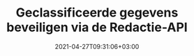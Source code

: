 ---
############################# Static ############################
layout: "product"
date: 2021-04-27T09:31:06+03:00
draft: false

product: "Redaction"
product_tag: "redaction"
platform: ".NET"
platform_tag: "net"

############################# Head ############################
head_title: "C# .NET Redactie-API | Privétekst verbergen in PDF Word Excel afbeeldingen"
head_description: "API voor het redigeren van documenten voor .NET. Redigeer, verberg of verwijder gevoelige inhoud uit PDF, Microsoft Word, Excel, presentaties en rasterafbeeldingen."

############################# Header ############################
title: "Geclassificeerde gegevens beveiligen via de Redactie-API"
description: "Redigeer, verberg of verwijder gevoelige inhoud en metagegevens uit documenten, werkbladen, presentaties, PDF en rasterafbeeldingsbestanden met behulp van de .NET API."
button:
    enable: true

############################# SubMenu ############################
submenu:
    enable: true
    
    left:
        img_alt: "GroupDocs.Redaction for .NET"
        image: "https://www.groupdocs.cloud/templates/groupdocs/images/product-logos/groupdocs-redaction-net.png"
        product: "GroupDocs.Redaction"
        platform: ".NET"

    middle:
        button:
            # button loop
            - link: "#overview"
              text: "Overzicht"

            # button loop
            - link: "#features"
              text: "Kenmerken"

            # button loop
            - link: "#support"
              text: "Ondersteuning"

            # button loop
            - link: "https://products.groupdocs.app/redaction"
              text: "Live demo"

            # button loop
            - link: "https://purchase.groupdocs.com/pricing/redaction/net"
              text: "Prijsstelling"

    right:
        link_download: "https://downloads.groupdocs.com/redaction"
        link_learn: "https://docs.groupdocs.com/redaction/net/"
        link_buy: "https://purchase.groupdocs.com"

############################# Overview ############################
overview:
    enable: true
    content: |
      GroupDocs.Redaction for .NET is een API-bibliotheek waarmee je gevoelige en geheime gegevens kunt wissen uit verschillende bestandsindelingen, zoals Microsoft Word, Excel, PowerPoint en PDF. De interface van onze redactie-API ondersteunt verschillende soorten redactie, zoals tekstredactie, redactie van metagegevens, redactie van annotaties en redactie van documenten in tabelvorm. Met de GroupDocs.Redaction for .NET API kunt u ook bestanden redigeren die met een wachtwoord zijn beveiligd. Je mag het document in de oorspronkelijke indeling opslaan en een opgeschoond PDF document maken met rasterafbeeldingen van originele pagina's.
    tabs:
      enable: true
      
      ## TAB ONE ##
      tab_one:
        description: |
          Hieronder volgt een overzicht van GroupDocs.Redaction voor .NET:
      
        right:
          enable: true
          icon: "fab fa-html5"
          title: "Overzicht"
          content: |
            * Tekst redigeren
            * Metagegevens redigeren
            * Annotatie redigeren
            * Document in tabelvorm redigeren
            * Beveiligde bestanden redigeren
            * Aanpassing
      
      ## TAB TWO ##
      tab_two:
        description: |
          GroupDocs.Redaction for .NET ondersteunt de volgende [bestandsindelingen voor documenten](https://docs.groupdocs.com/redaction//supported-document-formats/net):

        right:
          enable: true
          table:
            # table loop
            - title: "Tekst, metagegevens en opmerkingen redigeren"
              content: |
                * **Word**: DOC, DOCX, DOT, ODT, DOTX, DOCM, DOTM, RTF
                * **Excel**: XLS, XLSX, XLT, XLTX, XLSM, XLTM, CSV
                * **PowerPoint**: PPT, PPTX, PPS, PPSX, POTX, PPTM, PPSM, POTM
                * **Vaste indeling**: PDF
                * **Rasterafbeeldingen**: JPG, BMP, PNG, GIF, TIFF

      ## TAB THREE ##
      tab_three:
        description: |
          GroupDocs.Redaction for .NET ondersteunt de volgende besturingssystemen, frameworks en pakketbeheerders:
        
        left:
          enable: true
          table:
            # table loop
            - icon: "fab fa-windows"
              title: "Besturingssystemen"
              content: |
                * Windows Desktop
                * Windows Server
                * Windows Azure
                * Linux

            # table loop
            - icon: "fas fa-code"
              title: "Ondersteunde frameworks"
              content: |
                * .NET Framework 2.0 of hoger
                * .NET Standard 2.0
                * .NET Core 2.0

        right:
          enable: true
          table:
            # table loop
            - icon: "snelle faxbox"
              title: "Pakketbeheerder"
              content: |
                * NuGet

            # table loop
            - icon: "snelle fa-tools"
              title: "Ontwikkelomgevingen"
              content: |
                * Microsoft Visual Studio
                * Xamarin.Android
                * Xamarin.IOS
                * Xamarin.Mac
                * MonoDevelop

############################# Features ############################
features:
    enable: true
    title: "GroupDocs.Redaction voor .NET functies"

    feature:
      # feature loop
      - icon: "fas fa-copy"
        content: "Voer een hoofdlettergevoelige zoekopdracht uit voor de exacte redactie van woordgroepen"

      # feature loop
      - icon: "fas fa-eye"
        content: "Gebruik een kleurvak om geredigeerde tekst te verbergen in plaats van een tekenreeks te vervangen"

      # feature loop
      - icon: "fas fa-bolt"
        content: "Lokaliseer en redigeer elke tekst met behulp van de zoekfunctie voor reguliere expressies"
      
      # feature loop
      - icon: "fas fa-file-powerpoint"
        content: "Alle of een combinatie van de gerubriceerde metagegevens van het document filteren"

      # feature loop
      - icon: "fas fa-code"
        content: "Snel volledige metadata-informatie van een specifiek document wissen"

      # feature loop
      - icon: "fas fa-cloud"
        content: "Stel het bereik van de redactie in op een specifiek werkblad en/of kolom in Excel"

      # feature loop
      - icon: "fas fa-remove-format"
        content: "Alle of specifieke opmerkingen en andere annotaties uit het document verwijderen"

      # feature loop
      - icon: "fas fa-comment-slash"
        content: "Zoek en verwijder gevoelige gegevens uit de annotatietekst"

      # feature loop
      - icon: "fas fa-location-arrow"
        content: "Mogelijkheid om met je eigen formaten en redacties te werken"

      # feature loop
      - icon: "fas fa-border-all"
        content: "Ondersteuning voor rasterafbeeldingsformaten en redacties van afbeeldingsgebieden"

      # feature loop
      - icon: "fas fa-wrench"
        content: "Specificeer een set redactieregels (beleid) in een XML-bestand"

      # feature loop
      - icon: "fas fa-columns"
        content: "Geef het paginabereik en het conformiteitsniveau van PDF op tijdens de conversie naar PDF"

      # feature loop
      - icon: "fas fa-file-word"
        content: "EXIF metagegevens uit afbeeldingsbestanden bewerken of verwijderen"

      # feature loop
      - icon: "fas fa-envelope"
        content: "Ingebedde afbeeldingen in de PDF, Word en presentatiedocumenten redigeren"

      # feature loop
      - icon: "fas fa-print"
        content: "Een redactiebeleid opslaan als een XML-bestand"

    more_feature:
      # more_feature_loop
      - title: "Redigeer uw geheime gegevens met gemak en controle"
        content: |
          De GroupDocs.Redaction for .NET API geeft je volledige controle over hoe je je belangrijke geheime informatie wilt verbergen of wissen in een ondersteund document. Het gebruik van onze Redactie-API is vrij eenvoudig en ongecompliceerd.  

          In het volgende voorbeeld laden we een ondersteund document, redigeren we elke tekst, waarbij we „2 cijfers, spatie of niets, 2 cijfers, opnieuw spatie en 6 cijfers” (zoals 12 34 567890) vergelijken met een blauw kleurvak met C#. Zodra dat is gebeurd, slaat het het document op in de oorspronkelijke indeling door het te hernoemen met een toegevoegd achtervoegsel „Redacted”:

          ```cs
          // Maak een instantie van de Redactor-klasse
          using (Redactor redactor = new Redactor("sample.docx"))
          {
            // Redactie toepassen
            redactor.Apply(new RegexRedaction("\\d{2}\\s*\\d{2}[^\\d]*\\d{6}", new ReplacementOptions(System.Drawing.Color.Blue)));
            redactor.Save();
          }
          ```

############################# Support ############################
support:
    enable: true

############################# Solutions ############################
solutions:
    enable: true
    title: "GroupDocs.Redaction biedt API's voor het bekijken van documenten voor andere populaire ontwikkelomgevingen"

    solution:
        # solution loop
        - img_alt: "GroupDocs.Redaction for Java"
          image: "https://www.groupdocs.cloud/templates/groupdocs/images/product-logos/groupdocs-redaction-java.png"
          product: "GroupDocs.Redaction"
          platform: "Java"
          link: "/redaction/java/"

############################# Back to top ###############################
back_to_top:
  enable: true
---